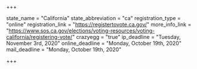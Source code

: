 +++

state_name = "California"
state_abbreviation = "ca"
registration_type = "online"
registration_link = "https://registertovote.ca.gov/"
more_info_link = "https://www.sos.ca.gov/elections/voting-resources/voting-california/registering-vote/"
crazyegg = "true"
ip_deadline = "Tuesday, November 3rd, 2020"
online_deadline = "Monday, October 19th, 2020"
mail_deadline = "Monday, October 19th, 2020"

+++